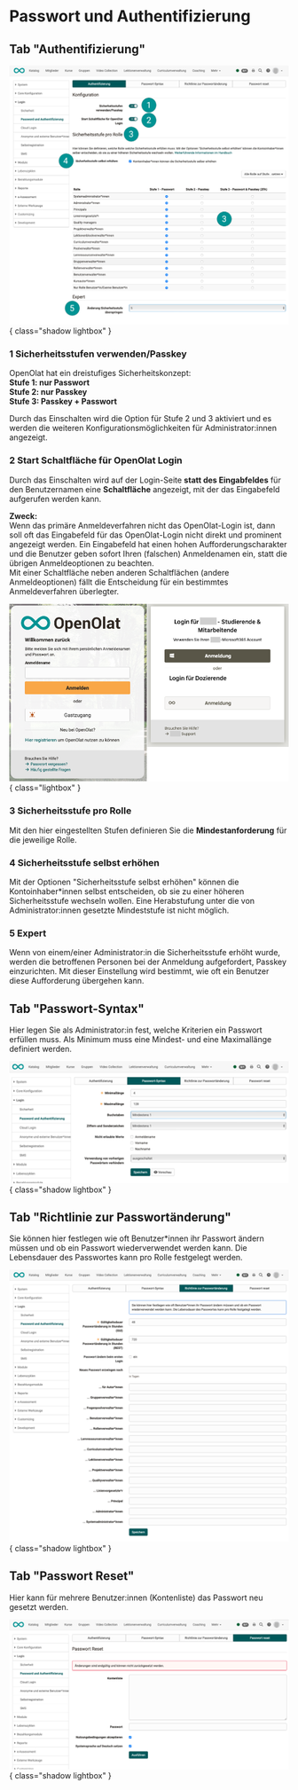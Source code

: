 # Passwort und Authentifizierung

## Tab "Authentifizierung"

![login_password_and_authentication_auth_v1_de.png](assets/login_password_and_authentication_auth_v1_de.png){ class="shadow lightbox" }

<h3>1 Sicherheitsstufen verwenden/Passkey</h3>

OpenOlat hat ein dreistufiges Sicherheitskonzept:<br>
**Stufe 1: nur Passwort**<br>
**Stufe 2: nur Passkey**<br>
**Stufe 3: Passkey + Passwort**

Durch das Einschalten wird die Option für Stufe 2 und 3 aktiviert und es werden die weiteren Konfigurationsmöglichkeiten für Administrator:innen angezeigt.

<h3>2 Start Schaltfläche für OpenOlat Login</h3>

Durch das Einschalten wird auf der Login-Seite **statt des Eingabfeldes** für den Benutzernamen eine **Schaltfläche** angezeigt, mit der das Eingabefeld aufgerufen werden kann.

**Zweck:**<br>
Wenn das primäre Anmeldeverfahren nicht das OpenOlat-Login ist, dann soll oft das Eingabefeld für das OpenOlat-Login nicht direkt und prominent angezeigt werden. Ein Eingabefeld hat einen hohen Aufforderungscharakter und die Benutzer geben sofort Ihren (falschen) Anmeldenamen ein, statt die übrigen Anmeldeoptionen zu beachten.<br>
Mit einer Schaltfläche neben anderen Schaltflächen (andere Anmeldeoptionen) fällt die Entscheidung für ein bestimmtes Anmeldeverfahren überlegter.

![login_password_and_authentication_login_v1_de.png](assets/login_password_and_authentication_login_v1_de.png){ class="lightbox" }


<h3>3 Sicherheitsstufe pro Rolle</h3>

Mit den hier eingestellten Stufen definieren Sie die **Mindestanforderung** für die jeweilige Rolle.


<h3>4 Sicherheitsstufe selbst erhöhen</h3>

Mit der Optionen "Sicherheitsstufe selbst erhöhen" können die Kontoinhaber*innen selbst entscheiden, ob sie zu einer höheren Sicherheitsstufe wechseln wollen. Eine Herabstufung unter die von Administrator:innen gesetzte Mindeststufe ist nicht möglich.

<h3>5 Expert</h3>

Wenn von einem/einer Administrator:in die Sicherheitsstufe erhöht wurde, werden die betroffenen Personen bei der Anmeldung aufgefordert, Passkey einzurichten. Mit dieser Einstellung wird bestimmt, wie oft ein Benutzer diese Aufforderung übergehen kann.


## Tab "Passwort-Syntax"

Hier legen Sie als Administrator:in fest, welche Kriterien ein Passwort erfüllen muss.
Als Minimum muss eine Mindest- und eine Maximallänge definiert werden.

![login_password_and_authentication_syntax_v1_de.png](assets/login_password_and_authentication_syntax_v1_de.png){ class="shadow lightbox" }


## Tab "Richtlinie zur Passwortänderung"

Sie können hier festlegen wie oft Benutzer*innen ihr Passwort ändern müssen und ob ein Passwort wiederverwendet werden kann. Die Lebensdauer des Passwortes kann pro Rolle festgelegt werden.

![login_password_and_authentication_pw_change_policies_v1_de.png](assets/login_password_and_authentication_pw_change_policies_v1_de.png){ class="shadow lightbox" }


## Tab "Passwort Reset"

Hier kann für mehrere Benutzer:innen (Kontenliste) das Passwort neu gesetzt werden.

![login_password_and_authentication_pw_reset_v1_de.png](assets/login_password_and_authentication_pw_reset_v1_de.png){ class="shadow lightbox" }
